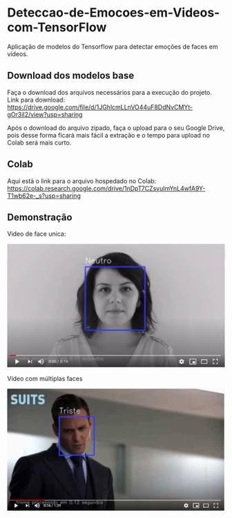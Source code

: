 # Deteccao-de-Emocoes-em-Videos-com-TensorFlow
Aplicação de modelos do Tensorflow para detectar emoções de faces em vídeos.

## Download dos modelos base

Faça o download dos arquivos necessários para a execução do projeto.
Link para download: https://drive.google.com/file/d/1JGhlcmLLnVO44uF8DdNvCMYt-gOr3iI2/view?usp=sharing

Após o download do arquivo zipado, faça o upload para o seu Google Drive, pois desse forma ficará mais fácil a extração e o tempo para upload no Colab será mais curto.

## Colab

Aqui está o link para o arquivo hospedado no Colab: https://colab.research.google.com/drive/1nDpT7CZsvulmYnL4wfA9Y-T1wb62e-_s?usp=sharing

## Demonstração 

Video de face unica:

[![IMAGE ALT TEXT HERE](https://github.com/thelesson/Deteccao-de-Emocoes-em-Videos-com-TensorFlow/blob/main/cover.png?raw=true)](https://www.youtube.com/watch?v=_B7TAXgBuIY)

Vídeo com múltiplas faces

[![IMAGE ALT TEXT HERE](https://github.com/thelesson/Deteccao-de-Emocoes-em-Videos-com-TensorFlow/blob/main/cover2.png?raw=true)](https://www.youtube.com/watch?v=oNknpdTre9U)
